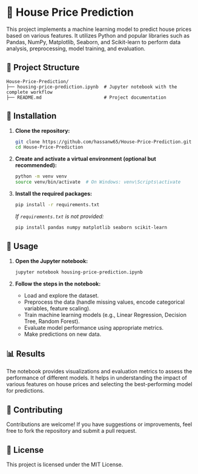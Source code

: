 # 🏡 House Price Prediction

This project implements a machine learning model to predict house prices based on various features. It utilizes Python and popular libraries such as Pandas, NumPy, Matplotlib, Seaborn, and Scikit-learn to perform data analysis, preprocessing, model training, and evaluation.

## 📂 Project Structure

```
House-Price-Prediction/
├── housing-price-prediction.ipynb  # Jupyter notebook with the complete workflow
├── README.md                       # Project documentation
```

## 🔧 Installation

1. **Clone the repository:**
   ```bash
   git clone https://github.com/hassanw65/House-Price-Prediction.git
   cd House-Price-Prediction
   ```

2. **Create and activate a virtual environment (optional but recommended):**
   ```bash
   python -m venv venv
   source venv/bin/activate  # On Windows: venv\Scripts\activate
   ```

3. **Install the required packages:**
   ```bash
   pip install -r requirements.txt
   ```

   *If `requirements.txt` is not provided:*
   ```bash
   pip install pandas numpy matplotlib seaborn scikit-learn
   ```

## 🚀 Usage

1. **Open the Jupyter notebook:**
   ```bash
   jupyter notebook housing-price-prediction.ipynb
   ```

2. **Follow the steps in the notebook:**
   - Load and explore the dataset.
   - Preprocess the data (handle missing values, encode categorical variables, feature scaling).
   - Train machine learning models (e.g., Linear Regression, Decision Tree, Random Forest).
   - Evaluate model performance using appropriate metrics.
   - Make predictions on new data.

## 📊 Results

The notebook provides visualizations and evaluation metrics to assess the performance of different models. It helps in understanding the impact of various features on house prices and selecting the best-performing model for predictions.

## 🤝 Contributing

Contributions are welcome! If you have suggestions or improvements, feel free to fork the repository and submit a pull request.

## 📄 License

This project is licensed under the MIT License.

